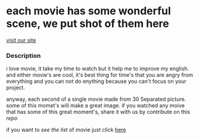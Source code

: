 # each movie has some wonderful scene, we put shot of them here

[visit our site](https://shabane.github.io/exhibition/)

### Description 

i love movie, it take my time to watch but it help me to improve my english.
and either movie's are cool, it's best thing for time's that you are angry from everything and you can not do enything because
you can't focus on your project.

anyway, each second of a single movie made from 30 Separated picture. some of this momet's will make a great image.
if you watched any moive that has some of this great moment's, share it with us by contribute on this *repo*

if you want to *see the list* of movie just click [here](https://shabane.github.io/exhibition/)